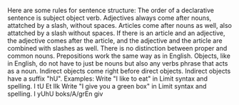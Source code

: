 Here are some rules for sentence structure:
The order of a declarative sentence is subject object verb.
Adjectives always come after nouns, attatched by a slash, without spaces. 
Articles come after nouns as well, also attatched by a slash without spaces.
If there is an article and an adjective, the adjective comes after the article, and the adjective and the article are combined with slashes as well.
There is no distinction between proper and common nouns.
Prepositions work the same way as in English.
Objects, like in English, do not have to just be nouns but also any verbs phrase that acts as a noun.
Indirect objects come right before direct objects.
Indirect objects have a suffix "hU".
Examples:
Write "I like to eat" in Limit syntax and spelling.
I tU Et lIk
Write "I give you a green box" in Limit syntax and spelling.
I yUhU boks/A/grEn giv
